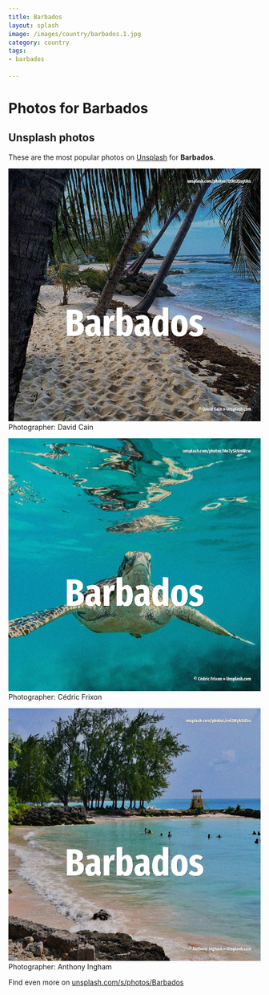 ```yaml
---
title: Barbados
layout: splash
image: /images/country/barbados.1.jpg
category: country
tags:
- barbados

---
```

# Photos for Barbados
 
## Unsplash photos
These are the most popular photos on [Unsplash](https://unsplash.com) for **Barbados**.
 
![Barbados](/images/country/barbados.1.jpg)
Photographer:  David Cain
 
![Barbados](/images/country/barbados.2.jpg)
Photographer:  Cédric Frixon
 
![Barbados](/images/country/barbados.3.jpg)
Photographer:  Anthony Ingham
 
Find even more on [unsplash.com/s/photos/Barbados](https://unsplash.com/s/photos/Barbados)
 
